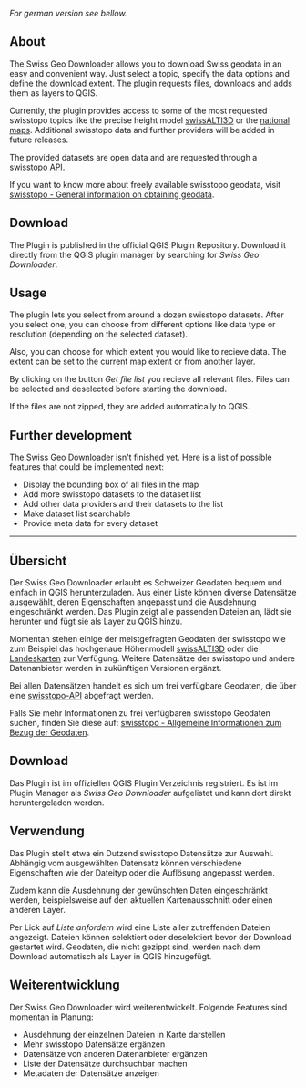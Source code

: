 _For german version see bellow._

## About
The Swiss Geo Downloader allows you to download Swiss geodata in an easy and convenient way. 
Just select a topic, specify the data options and define the download extent. 
The plugin requests files, downloads and adds them as layers to QGIS.

Currently, the plugin provides access to some of the most requested 
swisstopo topics like the precise height model [swissALTI3D](https://www.swisstopo.admin.ch/de/geodata/height/alti3d.html) 
or the [national maps](https://www.swisstopo.admin.ch/de/geodata/maps/smr/smr25.html). 
Additional swisstopo data and further providers will be added in future releases.

The provided datasets are open data and are requested through a [swisstopo API](https://www.geo.admin.ch/de/geo-dienstleistungen/geodienste/downloadienste/stac-api.html#datasets).

If you want to know more about freely available swisstopo geodata, visit [swisstopo - General information on obtaining geodata](https://www.swisstopo.admin.ch/de/geodata/info.html).

## Download
The Plugin is published in the official QGIS Plugin Repository. 
Download it directly from the QGIS plugin manager by searching for _Swiss Geo Downloader_.

## Usage
The plugin lets you select from around a dozen swisstopo datasets. 
After you select one, you can choose from different options like data type or resolution (depending on the selected dataset). 

Also, you can choose for which extent you would like to recieve data. 
The extent can be set to the current map extent or from another layer.

By clicking on the button _Get file list_ you recieve all relevant files. 
Files can be selected and deselected before starting the download. 

If the files are not zipped, they are added automatically to QGIS.


## Further development
The Swiss Geo Downloader isn't finished yet. Here is a list of possible features that could be implemented next:
* Display the bounding box of all files in the map
* Add more swisstopo datasets to the dataset list
* Add other data providers and their datasets to the list
* Make dataset list searchable
* Provide meta data for every dataset



------------------------------------------------------


## Übersicht
Der Swiss Geo Downloader erlaubt es Schweizer Geodaten bequem und einfach in QGIS herunterzuladen. 
Aus einer Liste können diverse Datensätze ausgewählt, deren Eigenschaften angepasst und die Ausdehnung eingeschränkt werden.
Das Plugin zeigt alle passenden Dateien an, lädt sie herunter und fügt sie als Layer zu QGIS hinzu.

Momentan stehen einige der meistgefragten Geodaten der swisstopo wie 
zum Beispiel das hochgenaue Höhenmodell [swissALTI3D](https://www.swisstopo.admin.ch/de/geodata/height/alti3d.html) 
oder die [Landeskarten](https://www.swisstopo.admin.ch/de/geodata/maps/smr/smr25.html) zur Verfügung.
Weitere Datensätze der swisstopo und andere Datenanbieter werden in zukünftigen Versionen ergänzt.

Bei allen Datensätzen handelt es sich um frei verfügbare Geodaten, 
die über eine [swisstopo-API](https://www.geo.admin.ch/de/geo-dienstleistungen/geodienste/downloadienste/stac-api.html#datasets) abgefragt werden.

Falls Sie mehr Informationen zu frei verfügbaren swisstopo Geodaten suchen, finden Sie diese auf: [swisstopo - Allgemeine Informationen zum Bezug der Geodaten](https://www.swisstopo.admin.ch/de/geodata/info.html).


## Download
Das Plugin ist im offiziellen QGIS Plugin Verzeichnis registriert.
Es ist im Plugin Manager als _Swiss Geo Downloader_ aufgelistet und kann dort direkt heruntergeladen werden.

## Verwendung
Das Plugin stellt etwa ein Dutzend swisstopo Datensätze zur Auswahl.
Abhängig vom ausgewählten Datensatz können verschiedene Eigenschaften wie der Dateityp oder die Auflösung angepasst werden.

Zudem kann die Ausdehnung der gewünschten Daten eingeschränkt werden, beispielsweise auf den aktuellen Kartenausschnitt oder einen anderen Layer.

Per Lick auf _Liste anfordern_ wird eine Liste aller zutreffenden Dateien angezeigt. 
Dateien können selektiert oder deselektiert bevor der Download gestartet wird. 
Geodaten, die nicht gezippt sind, werden nach dem Download automatisch als Layer in QGIS hinzugefügt.


## Weiterentwicklung
Der Swiss Geo Downloader wird weiterentwickelt. Folgende Features sind momentan in Planung:
* Ausdehnung der einzelnen Dateien in Karte darstellen
* Mehr swisstopo Datensätze ergänzen
* Datensätze von anderen Datenanbieter ergänzen
* Liste der Datensätze durchsuchbar machen
* Metadaten der Datensätze anzeigen
